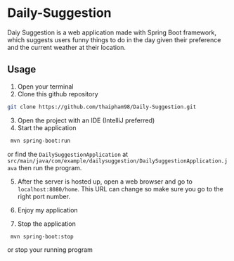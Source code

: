 # Daily-Suggestion

Daiy Suggestion is a web application made with Spring Boot framework, which suggests users funny things to do in the day given their preference and the current weather at their location.

## Usage

1. Open your terminal 
2. Clone this github repository
```bash
git clone https://github.com/thaipham98/Daily-Suggestion.git
```
3. Open the project with an IDE (IntelliJ preferred)
4. Start the application
```bash
 mvn spring-boot:run
```
or find the `DailySuggestionApplication` at `src/main/java/com/example/dailysuggestion/DailySuggestionApplication.java` then run the program.

5. After the server is hosted up, open a web browser and go to `localhost:8080/home`. This URL can change so make sure you go to the right port number.

6. Enjoy my application

7. Stop the application 
```bash
 mvn spring-boot:stop
```
or stop your running program
